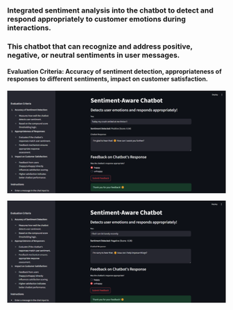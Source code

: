 ### Integrated sentiment analysis into the chatbot to detect and respond appropriately to customer emotions during interactions. 

### This chatbot that can recognize and address positive, negative, or neutral sentiments in user messages. 

#### Evaluation Criteria: Accuracy of sentiment detection, appropriateness of responses to different sentiments, impact on customer satisfaction.



![alt text]({D731474C-B775-4CF0-814C-E7319BA06635}.png)

![alt text]({90C1C493-44D3-4A20-9FEE-C3FF462F3C79}.png)